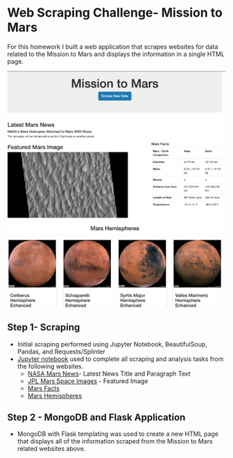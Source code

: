 # Web Scraping Challenge- Mission to Mars
For this homework I built a web application that scrapes websites for data related to the Mission to Mars and displays the information in a single HTML page.    

![Mission_to_Mars_Screenshot](/Mission_to_Mars_Screenshot.png)  


## Step 1- Scraping
- Initial scraping performed using Jupyter Notebook, BeautifulSoup, Pandas, and Requests/Splinter
- [Jupyter notebook](/Missions_to_Mars/Mission_to_Mars-Starter.ipynb) used to complete all scraping and analysis tasks from the following websites.
  - [NASA Mars News](https://redplanetscience.com/)- Latest News Title and Paragraph Text 
  - [JPL Mars Space Images](https://spaceimages-mars.com/) - Featured Image
  - [Mars Facts](https://galaxyfacts-mars.com/)
  - [Mars Hemispheres](https://marshemispheres.com/)

## Step 2 - MongoDB and Flask Application
 - MongoDB with Flask templating was used to create a new HTML page that displays all of the information scraped from the Mission to Mars related websites above.
